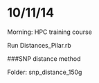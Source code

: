 10/11/14
===========

Morning: HPC training course

Run Distances_Pilar.rb

###SNP distance method

Folder: snp_distance_150g
 

